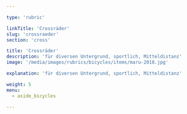 ```yaml
---

type: 'rubric'

linkTitle: 'Crossräder'
slug: 'crossraeder'
section: 'cross'

title: 'Crossräder'
description: 'für diversen Untergrund, sportlich, Mitteldistanz'
image: '/media/images/rubrics/bicycles/items/maru-2018.jpg'

explanation: 'für diversen Untergrund, sportlich, Mitteldistanz'

weight: 5
menu:
  - aside_bicycles

---
```

